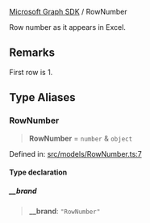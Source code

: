 [Microsoft Graph SDK](README.md) / RowNumber

Row number as it appears in Excel.

## Remarks

First row is 1.

## Type Aliases

### RowNumber

> **RowNumber** = `number` & `object`

Defined in: [src/models/RowNumber.ts:7](https://github.com/Future-Secure-AI/microsoft-graph/blob/main/src/models/RowNumber.ts#L7)

#### Type declaration

##### \_\_brand

> **\_\_brand**: `"RowNumber"`
